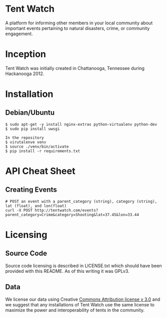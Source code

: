 Tent Watch
==========

A platform for informing other members in your local community about important events pertaining to natural disasters, crime, or community engagement.

Inception
=========

Tent Watch was initially created in Chattanooga, Tennessee during Hackanooga 2012.


Installation
============

Debian/Ubuntu
-------------
    $ sudo apt-get -y install nginx-extras python-virtualenv python-dev
    $ sudo pip install uwsgi

    In the repository 
    $ virutalenve venv
    $ source ./venv/bin/activate
    $ pip install -r requirements.txt



API Cheat Sheet
===============

Creating Events
---------------

    # POST an event with a parent_category (string), category (string), lat (float), and lon(float)
    curl -X POST http://tentwatch.com/events?parent_category=Crime&category=Shooting&lat=37.45&lon=33.44


Licensing
=========

Source Code
-----------

Source code licensing is described in LICENSE.txt which should have been provided with this README. As of this writing it was GPLv3.

Data
----

We license our data using Creative [Commons Attribution license v 3.0](http://creativecommons.org/licenses/by/3.0/legalcode) and we suggest that any installations of Tent Watch use the same license to maximize the power and interoperability of tents in the community.
